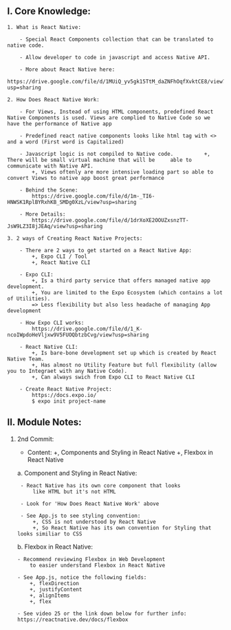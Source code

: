 ## I. Core Knowledge:

    1. What is React Native:

        - Special React Components collection that can be translated to native code.

        - Allow developer to code in javascript and access Native API.

        - More about React Native here:
            https://drive.google.com/file/d/1MUiQ_yv5gk15TtM_daZNFhOqfXvktCE8/view?usp=sharing

    2. How Does React Native Work:

        - For Views, Instead of using HTML components, predefined React Native Components is used. Views are complied to Native Code so we have the performance of Native app

        - Predefined react native components looks like html tag with <> and a word (First word is Capitalized)

        - Javascript logic is not compiled to Native code.          +, There will be small virtual machine that will be     able to communicate with Native API.
            +, Views oftenly are more intensive loading part so able to convert Views to native app boost great performance

        - Behind the Scene:
            https://drive.google.com/file/d/1m-_TI6-HNWSK1RplBYRxhKB_SMDg0XzL/view?usp=sharing

        - More Details:
            https://drive.google.com/file/d/1drXoXE2OOUZxsnzTT-JsW9LZ3I8jJEAq/view?usp=sharing

    3. 2 ways of Creating React Native Projects:

        - There are 2 ways to get started on a React Native App:
            +, Expo CLI / Tool
            +, React Native CLI

        - Expo CLI:
            +, Is a third party service that offers managed native app development.
            +, You are limited to the Expo Ecosystem (which contains a lot of Utilities).
            => Less flexibility but also less headache of managing App development

        - How Expo CLI works:
            https://drive.google.com/file/d/1_K-ncoIWpdoHeVljxw9V5FUOQbtzbCvg/view?usp=sharing

        - React Native CLI:
            +, Is bare-bone development set up which is created by React Native Team.
            +, Has almost no Utility Feature but full flexibility (allow you to Integraet with any Native Code).
            +, Can always swich from Expo CLI to React Native CLI

        - Create React Native Project:
            https://docs.expo.io/
            $ expo init project-name

## II. Module Notes:

1.  2nd Commit:

    - Content:
      +, Components and Styling in React Native
      +, Flexbox in React Native

    a. Component and Styling in React Native:

         - React Native has its own core component that looks
             like HTML but it's not HTML

         - Look for 'How Does React Native Work' above

         - See App.js to see styling convention:
             +, CSS is not understood by React Native
             +, So React Native has its own convention for Styling that looks similiar to CSS

    b. Flexbox in React Native:

        - Recommend reviewing Flexbox in Web Development
            to easier understand Flexbox in React Native

        - See App.js, notice the following fields:
            +, flexDirection
            +, justifyContent
            +, alignItems
            +, flex

        - See video 25 or the link down below for further info:
        https://reactnative.dev/docs/flexbox
